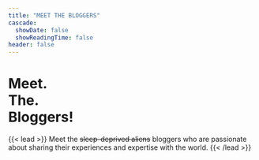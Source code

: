 ```yaml
---
title: "MEET THE BLOGGERS"
cascade:
  showDate: false
  showReadingTime: false
header: false
---
```


<h1 class="responsive-title-style-2">Meet.<br>The.<br>Bloggers!</h1>

{{< lead >}}
Meet the ~~sleep-deprived aliens~~ bloggers who are passionate about sharing their experiences and expertise with the world.
{{< /lead >}}
